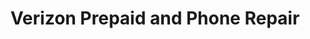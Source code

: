 ---
title: "Verizon Prepaid and Phone Repair"
url: /eastpointe/verizon-prepaid-and-phone-repair/
shop: mobile phone
---